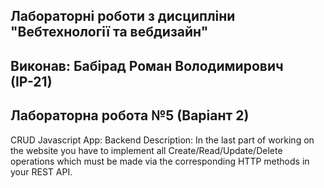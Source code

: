 ## Лабораторні роботи з дисципліни "Вебтехнології та вебдизайн"

## Виконав: Бабірад Роман Володимирович (ІР-21)
## Лабораторна робота №5 (Варіант 2)

CRUD Javascript App: Backend
Description: In the last part of working on the website you have to implement all Create/Read/Update/Delete operations which must be made via the corresponding HTTP methods in your REST API.